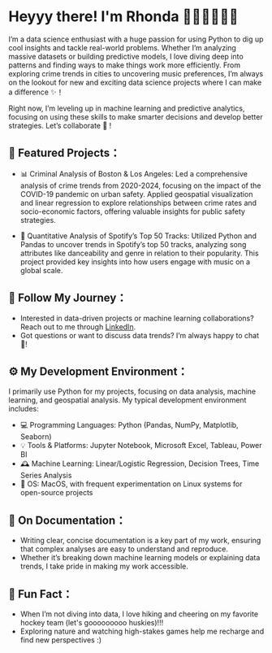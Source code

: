 # Heyyy there! I'm Rhonda 🤍🧋🫧👩🏻‍💻

I’m a data science enthusiast with a huge passion for using Python to dig up cool insights and tackle real-world problems. Whether I’m analyzing massive datasets or building predictive models, I love diving deep into patterns and finding ways to make things work more efficiently. From exploring crime trends in cities to uncovering music preferences, I’m always on the lookout for new and exciting data science projects where I can make a difference ✨！

Right now, I’m leveling up in machine learning and predictive analytics, focusing on using these skills to make smarter decisions and develop better strategies. Let’s collaborate 💌 !

## 🌟 Featured Projects：
- 📊 Criminal Analysis of Boston & Los Angeles: Led a comprehensive analysis of crime trends from 2020-2024, focusing on the impact of the COVID-19 pandemic on urban safety. Applied geospatial visualization and linear regression to explore relationships between crime rates and socio-economic factors, offering valuable insights for public safety strategies.

- 🎵 Quantitative Analysis of Spotify’s Top 50 Tracks: Utilized Python and Pandas to uncover trends in Spotify’s top 50 tracks, analyzing song attributes like danceability and genre in relation to their popularity. This project provided key insights into how users engage with music on a global scale.

## 🏹 Follow My Journey：
- Interested in data-driven projects or machine learning collaborations? Reach out to me through [LinkedIn](https://www.linkedin.com/in/rhonda-wang/).
- Got questions or want to discuss data trends? I’m always happy to chat 💭!

## ⚙️ My Development Environment：
I primarily use Python for my projects, focusing on data analysis, machine learning, and geospatial analysis. My typical development environment includes:
- 💻 Programming Languages: Python (Pandas, NumPy, Matplotlib, Seaborn)
- 💡 Tools & Platforms: Jupyter Notebook, Microsoft Excel, Tableau, Power BI
- 🕰️ Machine Learning: Linear/Logistic Regression, Decision Trees, Time Series Analysis
- 🌱 OS: MacOS, with frequent experimentation on Linux systems for open-source projects

## 🥥 On Documentation：
- Writing clear, concise documentation is a key part of my work, ensuring that complex analyses are easy to understand and reproduce.
- Whether it’s breaking down machine learning models or explaining data trends, I take pride in making my work accessible.

## 🏒 Fun Fact：
- When I’m not diving into data, I love hiking and cheering on my favorite hockey team (let's gooooooooo huskies)!!!
- Exploring nature and watching high-stakes games help me recharge and find new perspectives :)
<!---
rhondawanggg/rhondawanggg is a ✨ special ✨ repository because its `README.md` (this file) appears on your GitHub profile.
You can click the Preview link to take a look at your changes.
--->
